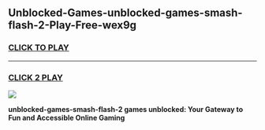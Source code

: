 
## Unblocked-Games-unblocked-games-smash-flash-2-Play-Free-wex9g
<h3>
<a href="https://premium76.site?title=unblocked-games-smash-flash-2&ref=18A">CLICK TO PLAY</a></h3>
<hr>

<h3>
<a href="https://premium76.site?title=unblocked-games-smash-flash-2&ref=18A">CLICK 2 PLAY</a>
  
</h3>

<a href="https://premium76.site?title=unblocked-games-smash-flash-2&ref=18A"><img src="https://clearcache.store/games.png"></a>


**unblocked-games-smash-flash-2 games unblocked: Your Gateway to Fun and Accessible Online Gaming**
